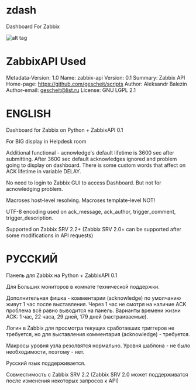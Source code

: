 zdash
=====

Dashboard For Zabbix

![alt tag](https://github.com/zubbilo/zdash/doc/Zabbix_2.2_zdash.png)

# ZabbixAPI Used

Metadata-Version: 1.0
Name: zabbix-api
Version: 0.1
Summary: Zabbix API
Home-page: https://github.com/gescheit/scripts
Author: Aleksandr Balezin
Author-email: gescheit@list.ru
License: GNU LGPL 2.1

# ENGLISH

Dashboard for Zabbix on Python + ZabbixAPI 0.1

For BIG display in Helpdesk room

Additional functional - acnowledge's default lifetime is 3600 sec after submitting. After 3600 sec default acknowledges ignored and problem going to display on dashboard. There is some custom words that affect on ACK lifetime in variable DELAY.

No need to login to Zabbix GUI to access Dashboard. But not for acnowledging problem.

Macroses host-level resolving. Macroses template-level NOT!

UTF-8 encoding used on ack_message, ack_author, trigger_comment, trigger_description.

Supported on Zabbix SRV 2.2+
(Zabbix SRV 2.0+ can be supported after some modifications in API requests)

# РУССКИЙ

Панель для Zabbix на Python + ZabbixAPI 0.1

Для Больших мониторов в комнате технической поддержки.

Дополнительная фишка - комментарии (acknowledge) по умолчанию живут 1 час после выставления. Через 1 час не смотря на наличие ACK проблема всё равно выводится на панель. Варианты времени жизни ACK: 1 час, 22 часа, 29 дней, 179 дней (настраиваемые).

Логин в Zabbix для просмотра текущих сработавших триггеров не требуется, но для выставления комментария (acknowledge) - требуется.

Макросы уровня узла резолвятся нормально. Уровня шаблона - не было необходимости, поэтому - нет.

Русский язык поддерживается.

Совместимость с Zabbix SRV 2.2
(Zabbix SRV 2.0 может поддерживатся после изменения некоторых запросов к API)
